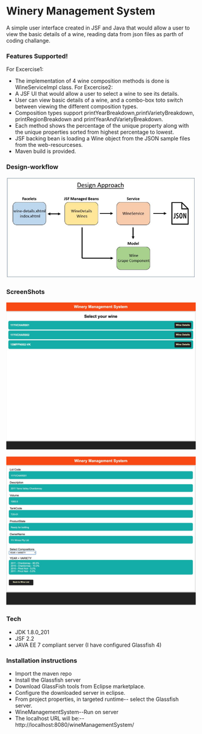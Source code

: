 # Winery Management System
A simple user interface  created in JSF and Java that would allow a user to view the basic details of a wine, reading data from json files as parth of coding challange.


###  Features Supported!

For Excercise1:
  - The implementation of 4 wine composition methods is done is WineServiceImpl class.
For Excercise2:
  - A JSF UI that would allow a user to select a wine to see its details.
  - User can view basic details of a wine, and a combo-box toto switch between viewing the different composition types.
  - Composition types support printYearBreakdown,printVarietyBreakdown, printRegionBreakdown and printYearAndVarietyBreakdown.
  - Each method shows the percentage of the unique property along with the unique properties sorted from highest percentage to lowest.
  - JSF backing bean is loading a Wine object from the JSON sample files from the web-resourceses.
  - Maven build is provided.
  
### Design-workflow

![Design](https://github.com/niccs/WineManagementSystem/blob/master/src/main/images/Desgn%20approach.JPG)

### ScreenShots

![ScreenShot1](https://github.com/niccs/WineManagementSystem/blob/master/src/main/images/WineyManagement_Screen%20Shot1.JPG)
  
![ScreenShot2](https://github.com/niccs/WineManagementSystem/blob/master/src/main/images/WineyManagement_Screen%20Shot2.JPG)
### Tech
* JDK 1.8.0_201
* JSF 2.2
* JAVA  EE 7 compliant server (I have configured Glassfish 4)

### Installation instructions

*  Import the maven repo 
*  Install the Glassfish server
*  Download GlassFish tools from Eclipse marketplace.
*  Configure the downloaded server in eclipse.
*  From project properties, in targeted runtime-- select the Glassfish server.
*  WineManagementSystem--Run on server
*  The localhost URL will be:--http://localhost:8080/wineManagementSystem/
